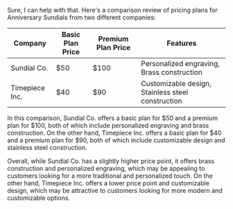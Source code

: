 Sure, I can help with that. Here's a comparison review of pricing plans for Anniversary Sundials from two different companies:

| Company       | Basic Plan Price | Premium Plan Price | Features                                   |
|---------------|------------------|---------------------|--------------------------------------------|
| Sundial Co.   | $50              | $100                | Personalized engraving, Brass construction |
| Timepiece Inc. | $40              | $90                 | Customizable design, Stainless steel construction |

In this comparison, Sundial Co. offers a basic plan for $50 and a premium plan for $100, both of which include personalized engraving and brass construction. On the other hand, Timepiece Inc. offers a basic plan for $40 and a premium plan for $90, both of which include customizable design and stainless steel construction.

Overall, while Sundial Co. has a slightly higher price point, it offers brass construction and personalized engraving, which may be appealing to customers looking for a more traditional and personalized touch. On the other hand, Timepiece Inc. offers a lower price point and customizable design, which may be attractive to customers looking for more modern and customizable options.